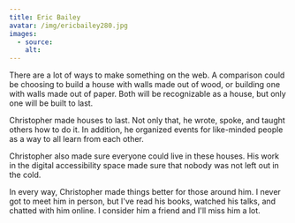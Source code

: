 ```yaml
---
title: Eric Bailey
avatar: /img/ericbailey280.jpg
images:
  - source:
    alt:
---
```


There are a lot of ways to make something on the web. A comparison could be choosing to build a house with walls made out of wood, or building one with walls made out of paper. Both will be recognizable as a house, but only one will be built to last.

Christopher made houses to last. Not only that, he wrote, spoke, and taught others how to do it. In addition, he organized events for like-minded people as a way to all learn from each other.

Christopher also made sure everyone could live in these houses. His work in the digital accessibility space made sure that nobody was not left out in the cold.

In every way, Christopher made things better for those around him. I never got to meet him in person, but I've read his books, watched his talks, and chatted with him online. I consider him a friend and I'll miss him a lot.
